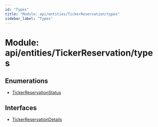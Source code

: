 ```yaml
---
id: "Types"
title: "Module: api/entities/TickerReservation/types"
sidebar_label: "Types"
---
```


# Module: api/entities/TickerReservation/types

## Enumerations

- [TickerReservationStatus](../../../../../enums/API/Entities/TickerReservation/Types/TickerReservationStatus/TickerReservationStatus.md)

## Interfaces

- [TickerReservationDetails](../../../../../interfaces/API/Entities/TickerReservation/Types/TickerReservationDetails/TickerReservationDetails.md)
